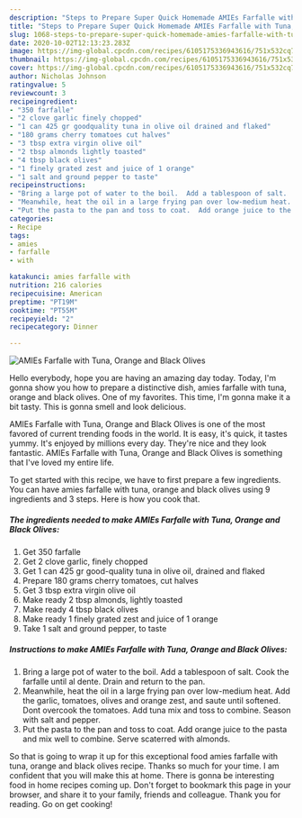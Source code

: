 ```yaml
---
description: "Steps to Prepare Super Quick Homemade AMIEs Farfalle with Tuna, Orange and Black Olives"
title: "Steps to Prepare Super Quick Homemade AMIEs Farfalle with Tuna, Orange and Black Olives"
slug: 1068-steps-to-prepare-super-quick-homemade-amies-farfalle-with-tuna-orange-and-black-olives
date: 2020-10-02T12:13:23.283Z
image: https://img-global.cpcdn.com/recipes/6105175336943616/751x532cq70/amies-farfalle-with-tuna-orange-and-black-olives-recipe-main-photo.jpg
thumbnail: https://img-global.cpcdn.com/recipes/6105175336943616/751x532cq70/amies-farfalle-with-tuna-orange-and-black-olives-recipe-main-photo.jpg
cover: https://img-global.cpcdn.com/recipes/6105175336943616/751x532cq70/amies-farfalle-with-tuna-orange-and-black-olives-recipe-main-photo.jpg
author: Nicholas Johnson
ratingvalue: 5
reviewcount: 3
recipeingredient:
- "350 farfalle"
- "2 clove garlic finely chopped"
- "1 can 425 gr goodquality tuna in olive oil drained and flaked"
- "180 grams cherry tomatoes cut halves"
- "3 tbsp extra virgin olive oil"
- "2 tbsp almonds lightly toasted"
- "4 tbsp black olives"
- "1 finely grated zest and juice of 1 orange"
- "1 salt and ground pepper to taste"
recipeinstructions:
- "Bring a large pot of water to the boil.  Add a tablespoon of salt.  Cook the farfalle until al dente.  Drain and return to the pan."
- "Meanwhile, heat the oil in a large frying pan over low-medium heat.  Add the garlic, tomatoes, olives and orange zest, and saute until softened.  Dont overcook the tomatoes.  Add tuna mix and toss to combine.  Season with salt and pepper."
- "Put the pasta to the pan and toss to coat.  Add orange juice to the pasta and mix well to combine.  Serve scaterred with almonds."
categories:
- Recipe
tags:
- amies
- farfalle
- with

katakunci: amies farfalle with 
nutrition: 216 calories
recipecuisine: American
preptime: "PT19M"
cooktime: "PT55M"
recipeyield: "2"
recipecategory: Dinner

---
```



![AMIEs Farfalle with Tuna, Orange and Black Olives](https://img-global.cpcdn.com/recipes/6105175336943616/751x532cq70/amies-farfalle-with-tuna-orange-and-black-olives-recipe-main-photo.jpg)

Hello everybody, hope you are having an amazing day today. Today, I'm gonna show you how to prepare a distinctive dish, amies farfalle with tuna, orange and black olives. One of my favorites. This time, I'm gonna make it a bit tasty. This is gonna smell and look delicious.



AMIEs Farfalle with Tuna, Orange and Black Olives is one of the most favored of current trending foods in the world. It is easy, it's quick, it tastes yummy. It's enjoyed by millions every day. They're nice and they look fantastic. AMIEs Farfalle with Tuna, Orange and Black Olives is something that I've loved my entire life.


To get started with this recipe, we have to first prepare a few ingredients. You can have amies farfalle with tuna, orange and black olives using 9 ingredients and 3 steps. Here is how you cook that.

<!--inarticleads1-->

##### The ingredients needed to make AMIEs Farfalle with Tuna, Orange and Black Olives:

1. Get 350 farfalle
1. Get 2 clove garlic, finely chopped
1. Get 1 can 425 gr good-quality tuna in olive oil, drained and flaked
1. Prepare 180 grams cherry tomatoes, cut halves
1. Get 3 tbsp extra virgin olive oil
1. Make ready 2 tbsp almonds, lightly toasted
1. Make ready 4 tbsp black olives
1. Make ready 1 finely grated zest and juice of 1 orange
1. Take 1 salt and ground pepper, to taste




<!--inarticleads2-->

##### Instructions to make AMIEs Farfalle with Tuna, Orange and Black Olives:

1. Bring a large pot of water to the boil.  Add a tablespoon of salt.  Cook the farfalle until al dente.  Drain and return to the pan.
1. Meanwhile, heat the oil in a large frying pan over low-medium heat.  Add the garlic, tomatoes, olives and orange zest, and saute until softened.  Dont overcook the tomatoes.  Add tuna mix and toss to combine.  Season with salt and pepper.
1. Put the pasta to the pan and toss to coat.  Add orange juice to the pasta and mix well to combine.  Serve scaterred with almonds.




So that is going to wrap it up for this exceptional food amies farfalle with tuna, orange and black olives recipe. Thanks so much for your time. I am confident that you will make this at home. There is gonna be interesting food in home recipes coming up. Don't forget to bookmark this page in your browser, and share it to your family, friends and colleague. Thank you for reading. Go on get cooking!
